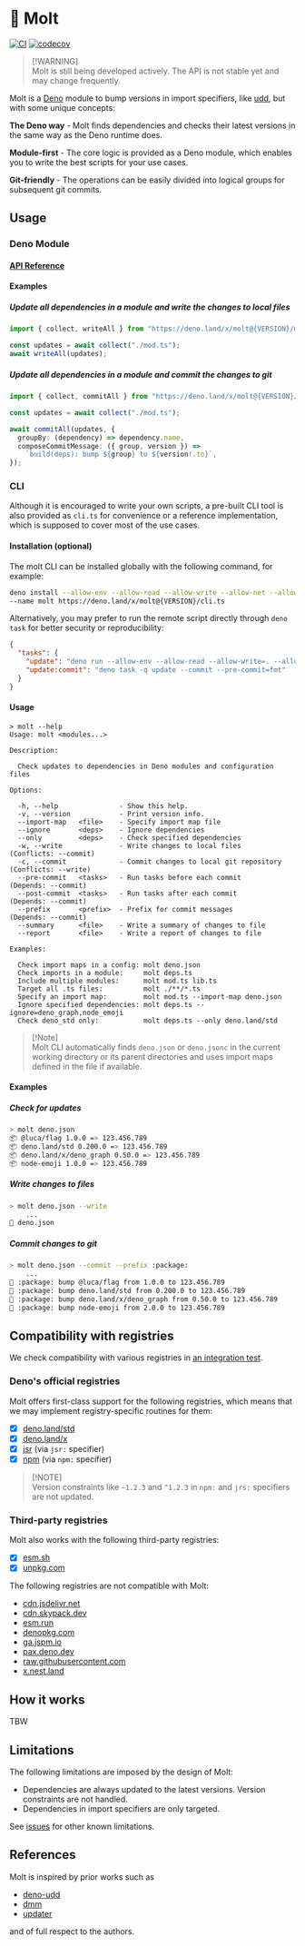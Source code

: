 # 🦕 Molt

[![CI](https://github.com/hasundue/molt/actions/workflows/ci.yml/badge.svg)](https://github.com/hasundue/molt/actions/workflows/ci.yml)
[![codecov](https://codecov.io/github/hasundue/molt/graph/badge.svg?token=NhpMdDRNxy)](https://codecov.io/github/hasundue/molt)

> [!WARNING]\
> Molt is still being developed actively. The API is not stable yet and may
> change frequently.

Molt is a [Deno] module to bump versions in import specifiers, like [udd], but
with some unique concepts:

**The Deno way** - Molt finds dependencies and checks their latest versions in
the same way as the Deno runtime does.

**Module-first** - The core logic is provided as a Deno module, which enables
you to write the best scripts for your use cases.

**Git-friendly** - The operations can be easily divided into logical groups for
subsequent git commits.

## Usage

### Deno Module

#### [API Reference](https://deno.land/x/molt/mod.ts)

#### Examples

##### Update all dependencies in a module and write the changes to local files

```ts
import { collect, writeAll } from "https://deno.land/x/molt@{VERSION}/mod.ts";

const updates = await collect("./mod.ts");
await writeAll(updates);
```

##### Update all dependencies in a module and commit the changes to git

```ts
import { collect, commitAll } from "https://deno.land/x/molt@{VERSION}/mod.ts";

const updates = await collect("./mod.ts");

await commitAll(updates, {
  groupBy: (dependency) => dependency.name,
  composeCommitMessage: ({ group, version }) =>
    `build(deps): bump ${group} to ${version!.to}`,
});
```

### CLI

Although it is encouraged to write your own scripts, a pre-built CLI tool is
also provided as `cli.ts` for convenience or a reference implementation, which
is supposed to cover most of the use cases.

#### Installation (optional)

The molt CLI can be installed globally with the following command, for example:

```sh
deno install --allow-env --allow-read --allow-write --allow-net --allow-run=git,deno\
--name molt https://deno.land/x/molt@{VERSION}/cli.ts
```

Alternatively, you may prefer to run the remote script directly through
`deno task` for better security or reproducibility:

```json
{
  "tasks": {
    "update": "deno run --allow-env --allow-read --allow-write=. --allow-run=git,deno --allow-net=deno.land https://deno.land/x/molt@{VERSION}/cli.ts ./**/*.ts",
    "update:commit": "deno task -q update --commit --pre-commit=fmt"
  }
}
```

#### Usage

```
> molt --help
Usage: molt <modules...>

Description:

  Check updates to dependencies in Deno modules and configuration files

Options:

  -h, --help               - Show this help.                                              
  -v, --version            - Print version info.                                          
  --import-map   <file>    - Specify import map file                                      
  --ignore       <deps>    - Ignore dependencies                                          
  --only         <deps>    - Check specified dependencies                                 
  -w, --write              - Write changes to local files            (Conflicts: --commit)
  -c, --commit             - Commit changes to local git repository  (Conflicts: --write) 
  --pre-commit   <tasks>   - Run tasks before each commit            (Depends: --commit)  
  --post-commit  <tasks>   - Run tasks after each commit             (Depends: --commit)  
  --prefix       <prefix>  - Prefix for commit messages              (Depends: --commit)  
  --summary      <file>    - Write a summary of changes to file                           
  --report       <file>    - Write a report of changes to file                            

Examples:

  Check import maps in a config: molt deno.json                             
  Check imports in a module:     molt deps.ts                               
  Include multiple modules:      molt mod.ts lib.ts                         
  Target all .ts files:          molt ./**/*.ts                             
  Specify an import map:         molt mod.ts --import-map deno.json         
  Ignore specified dependencies: molt deps.ts --ignore=deno_graph,node_emoji
  Check deno_std only:           molt deps.ts --only deno.land/std
```

> [!Note]\
> Molt CLI automatically finds `deno.json` or `deno.jsonc` in the current
> working directory or its parent directories and uses import maps defined in
> the file if available.

#### Examples

##### Check for updates

```sh
> molt deno.json
📦 @luca/flag 1.0.0 => 123.456.789
📦 deno.land/std 0.200.0 => 123.456.789
📦 deno.land/x/deno_graph 0.50.0 => 123.456.789
📦 node-emoji 1.0.0 => 123.456.789
```

##### Write changes to files

```sh
> molt deno.json --write
    ...
💾 deno.json
```

##### Commit changes to git

```sh
> molt deno.json --commit --prefix :package:
    ...
📝 :package: bump @luca/flag from 1.0.0 to 123.456.789
📝 :package: bump deno.land/std from 0.200.0 to 123.456.789
📝 :package: bump deno.land/x/deno_graph from 0.50.0 to 123.456.789
📝 :package: bump node-emoji from 2.0.0 to 123.456.789
```

## Compatibility with registries

We check compatibility with various registries in
[an integration test](./test/integration/registries.ts).

### Deno's official registries

Molt offers first-class support for the following registries, which means that
we may implement registry-specific routines for them:

- [x] [deno.land/std](https://deno.land/std)
- [x] [deno.land/x](https://deno.land/x)
- [x] [jsr](https://jsr.io) (via `jsr:` specifier)
- [x] [npm](https://www.npmjs.com) (via `npm:` specifier)

> [!NOTE]\
> Version constraints like `~1.2.3` and `^1.2.3` in `npm:` and `jrs:` specifiers
> are not updated.

### Third-party registries

Molt also works with the following third-party registries:

- [x] [esm.sh](https://esm.sh)
- [x] [unpkg.com](https://unpkg.com)

The following registries are not compatible with Molt:

- [cdn.jsdelivr.net](https://cdn.jsdelivr.net)
- [cdn.skypack.dev](https://cdn.skypack.dev)
- [esm.run](https://esm.run)
- [denopkg.com](https://denopkg.com)
- [ga.jspm.io](https://ga.jspm.io)
- [pax.deno.dev](https://pax.deno.dev)
- [raw.githubusercontent.com](https://github.com)
- [x.nest.land](https://x.nest.land)

## How it works

TBW

## Limitations

The following limitations are imposed by the design of Molt:

- Dependencies are always updated to the latest versions. Version constraints
  are not handled.
- Dependencies in import specifiers are only targeted.

See [issues] for other known limitations.

## References

Molt is inspired by prior works such as

- [deno-udd](https://github.com/hayd/deno-udd)
- [dmm](https://github.com/drashland/dmm)
- [updater](https://github.com/deaddeno/updater)

and of full respect to the authors.

<!-- Links -->

[Deno]: https://deno.land
[deno_graph]: https://github.com/denoland/deno_graph
[udd]: https://github.com/hayd/deno-udd
[issues]: https://github.com/hasundue/molt/issues
